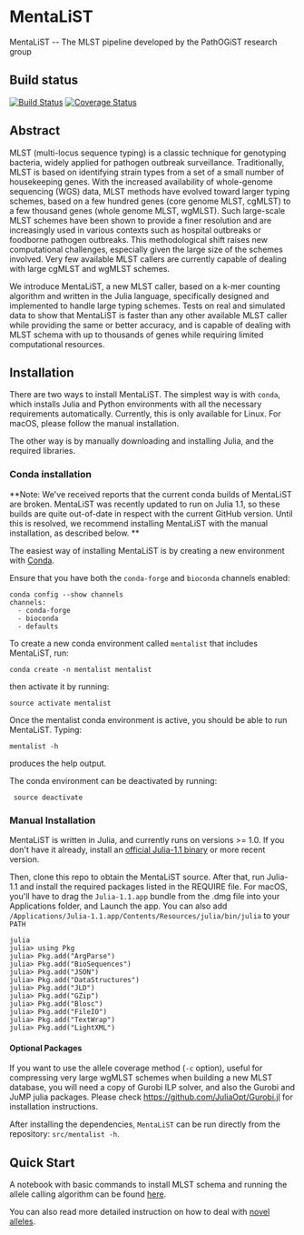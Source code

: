 # MentaLiST

MentaLiST -- The MLST pipeline developed by the PathOGiST research group

## Build status

[![Build Status](https://travis-ci.org/WGS-TB/MentaLiST.svg?branch=mentalist_v0.2)](https://travis-ci.org/WGS-TB/MentaLiST)
[![Coverage Status](https://coveralls.io/repos/github/WGS-TB/MentaLiST/badge.svg?branch=mentalist_v0.2)](https://coveralls.io/github/WGS-TB/MentaLiST?branch=mentalist_v0.2)

## Abstract

MLST (multi-locus sequence typing) is a classic technique for genotyping
bacteria, widely applied for pathogen outbreak surveillance. Traditionally,
MLST is based on identifying strain types from a set of a small number of
housekeeping genes. With the increased availability of whole-genome sequencing
(WGS) data, MLST methods have evolved toward larger typing schemes, based on a
few hundred genes (core genome MLST, cgMLST) to a few thousand genes (whole
genome MLST, wgMLST). Such large-scale MLST schemes have been shown to provide
a finer resolution and are increasingly used in various contexts such as
hospital outbreaks or foodborne pathogen outbreaks. This methodological shift
raises new computational challenges, especially given the large size of the
schemes involved. Very few available MLST callers are currently capable of
dealing with large cgMLST and wgMLST schemes.

We introduce MentaLiST, a new MLST caller, based on a k-mer counting algorithm and written in the Julia language, specifically designed and implemented to handle large typing schemes. Tests on real and simulated data to show that MentaLiST is faster than any other available MLST caller while providing the same or better accuracy, and is capable of dealing with MLST schema with up to thousands of genes while requiring limited computational resources. 

## Installation

There are two ways to install MentaLiST. The simplest way is with `conda`, which installs Julia and Python environments with all the necessary requirements automatically. Currently, this is only available for Linux. For macOS, please follow the manual installation. 

The other way is by manually downloading and installing Julia, and the required libraries.

### Conda installation

**Note: We've received reports that the current conda builds of MentaLiST are broken. MentaLiST was recently updated to run on Julia 1.1, so these builds are quite out-of-date in respect with the current GitHub version. Until this is resolved, we recommend installing MentaLiST with the manual installation, as described below. **

The easiest way of installing MentaLiST is by creating a new environment with [Conda](https://conda.io/docs/). 

Ensure that you have both the `conda-forge` and `bioconda` channels enabled:

```
conda config --show channels
channels:
  - conda-forge
  - bioconda
  - defaults
```

To create a new conda environment called `mentalist` that includes MentaLiST, run:

```
conda create -n mentalist mentalist
```

then activate it by running:
```
source activate mentalist
```

Once the mentalist conda environment is active, you should be able to run MentaLiST. Typing:
```
mentalist -h 
```
produces the help output. 

The conda environment can be deactivated by running:
```
 source deactivate 
```

### Manual Installation

MentaLiST is written in Julia, and currently runs on versions >= 1.0. If you don't have it already, install an [official Julia-1.1 binary](https://julialang.org/downloads/) or more recent version.

Then, clone this repo to obtain the MentaLiST source. After that, run Julia-1.1 and install the required packages listed in the REQUIRE file. For macOS, you'll have to drag the `Julia-1.1.app` bundle from the .dmg file into your Applications folder, and Launch the app.
You can also add `/Applications/Julia-1.1.app/Contents/Resources/julia/bin/julia` to your `PATH` 

```
julia
julia> using Pkg
julia> Pkg.add("ArgParse")
julia> Pkg.add("BioSequences")
julia> Pkg.add("JSON")
julia> Pkg.add("DataStructures")
julia> Pkg.add("JLD")
julia> Pkg.add("GZip")
julia> Pkg.add("Blosc")
julia> Pkg.add("FileIO")
julia> Pkg.add("TextWrap")
julia> Pkg.add("LightXML")
```
#### Optional Packages
If you want to use the allele coverage method (`-c` option), useful for compressing very large wgMLST schemes when building a new MLST database, you will need a copy of Gurobi ILP solver, and also the Gurobi and JuMP julia packages. Please check https://github.com/JuliaOpt/Gurobi.jl for installation instructions. 

After installing the dependencies, `MentaLiST` can be run directly from the repository: `src/mentalist -h`.

## Quick Start

A notebook with basic commands to install MLST schema and running the allele calling algorithm can be found [here](docs/Basic%20Usage.ipynb).

You can also read more detailed instruction on how to deal with [novel alleles](docs/Novel%20allele%20detection%20with%20MentaLiST.ipynb).
